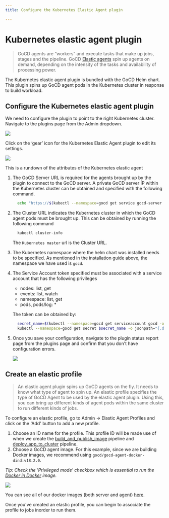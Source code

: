 ```yaml
---
title: Configure the Kubernetes Elastic Agent plugin

---
```

# Kubernetes elastic agent plugin

> GoCD agents are “workers” and execute tasks that make up jobs, stages and the pipeline. GoCD [Elastic agents](https://www.gocd.org/elastic-agents) spin up agents on demand, depending on the intensity of the tasks and availability of processing power.

The Kubernetes elastic agent plugin is bundled with the GoCD Helm chart. This plugin spins up GoCD agent pods in the Kubernetes cluster in response to build workload.

## Configure the Kubernetes elastic agent plugin

We need to configure the plugin to point to the right Kubernetes cluster. Navigate to the plugins page from the Admin dropdown. 

  ![](../../images/gocd-helm-chart/plugins_page.png)

Click on the ‘gear’ icon for the Kubernetes Elastic Agent plugin to edit its settings.

  ![](../../images/gocd-helm-chart/plugin_settings.png)

This is a rundown of the attributes of the Kubernetes elastic agent

1. The GoCD Server URL is required for the agents brought up by the plugin to connect to the GoCD server. A private GoCD server IP within the Kubernetes cluster can be obtained and specified with the following command.
  
   ```bash
     echo "https://$(kubectl --namespace=gocd get service gocd-server -o jsonpath='{.spec.clusterIP}'):8154/go"
   ```

2. The Cluster URL indicates the Kubernetes cluster in which the GoCD agent pods must be brought up. This can be obtained by running the following command
  
   ```bash
     kubectl cluster-info
   ```
   The `Kubernetes master` url is the Cluster URL.

3. The Kubernetes namespace where the helm chart was installed needs to be specified. As mentioned in the installation guide above, the namespace we have used is `gocd`.

4. The Service Account token specified must be associated with a service account that has the following privileges
    - nodes: list, get
    - events: list, watch
    - namespace: list, get
    - pods, pods/log: *

   The token can be obtained by:
  
   ```bash
     secret_name=$(kubectl --namespace=gocd get serviceaccount gocd -o jsonpath="{.secrets[0].name}")
     kubectl --namespace=gocd get secret $secret_name -o jsonpath="{.data['token']}" | base64 --decode
   ```

5. Once you save your configuration, navigate to the plugin status report page from the plugins page and confirm that you don't have configuration errors.

   ![](../../images/gocd-helm-chart/plugin_status.png)

## Create an elastic profile

> An elastic agent plugin spins up GoCD agents on the fly. It needs to know what type of agent to spin up. An elastic profile specifies the type of GoCD Agent to be used by the elastic agent plugin. Using this, you can bring up different kinds of agent pods within the same cluster to run different kinds of jobs.

To configure an elastic profile, go to Admin -> Elastic Agent Profiles and click on the 'Add' button to add a new profile.

1. Choose an ID name for the profile. This profile ID will be made use of when we create the [build_and_publish_image](../designing_a_cd_pipeline/creating_a_build_pipeline.html#associate-job-with-the-elastic-profile) pipeline and [deploy_app_to_cluster](../designing_a_cd_pipeline/creating_a_deploy_pipeline.html#associate-job-with-the-elastic-profile) pipeline.
2. Choose a GoCD agent image. For this example, since we are building Docker images, we recommend using `gocd/gocd-agent-docker-dind:v18.2.0`.

*Tip: Check the 'Privileged mode' checkbox which is essential to run the [Docker in Docker](../designing_a_cd_pipeline/docker_workflows.html) image.*

![](../../images/gocd-helm-chart/profile.png)

You can see all of our docker images (both server and agent) [here](https://hub.docker.com/r/gocd/).

Once you've created an elastic profile, you can begin to associate the profile to jobs inorder to run them. 

